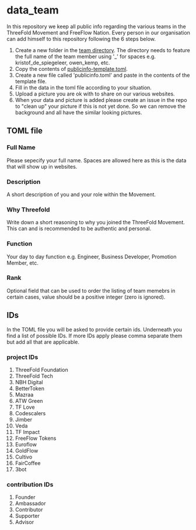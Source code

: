 # data_team

In this repository we keep all public info regarding the various teams in the ThreeFold Movement and FreeFlow Nation.
Every person in our organisation can add himself to this repository following the 6 steps below.

1. Create a new folder in the [team directory](https://github.com/threefoldfoundation/data_team/tree/master/team). The directory needs to feature the full name of the team member using '_' for spaces e.g. kristof_de_spiegeleer, owen_kemp,  etc.
2. Copy the contents of [publicinfo-template.toml](https://github.com/threefoldfoundation/data_team/blob/master/publicinfo-template.toml). 
3. Create a new file called 'publicinfo.toml' and paste in the contents of the template file.
4. Fill in the data in the toml file according to your situation.
5. Upload a picture you are ok with to share on our various websites.
6. When your data and picture is added please create an issue in the repo to "clean up" your picture if this is not yet done. So we can remove the background and all have the similar looking pictures.


## TOML file

### Full Name
Please sepecify your full name. Spaces are allowed here as this is the data that will show up in websites.

### Description
A short description of you and your role within the Movement.

### Why Threefold
Write down a short reasoning to why you joined the ThreeFold Movement. This can and is recommended to be authentic and personal.

### Function
Your day to day function e.g. Engineer, Business Developer, Promotion Member, etc.


### Rank
Optional field that can be used to order the listing of team memebrs in certain cases, value should be a positive integer (zero is ignored).

## IDs
In the TOML file you will be asked to provide certain ids.
Underneath you find a list of possible IDs. 
If more IDs apply please comma separate them but add all that are applicable.


### project IDs
1. ThreeFold Foundation
2. ThreeFold Tech
3. NBH Digital
4. BetterToken
5. Mazraa
6. ATW Green
7. TF Love
8. Codescalers
9. Jimber
10. Veda
11. TF Impact
12. FreeFlow Tokens
13. Euroflow
14. GoldFlow
15. Cultivo
16. FairCoffee
17. 3bot


### contribution IDs
1. Founder
2. Ambassador
3. Contributor
4. Supporter
5. Advisor
